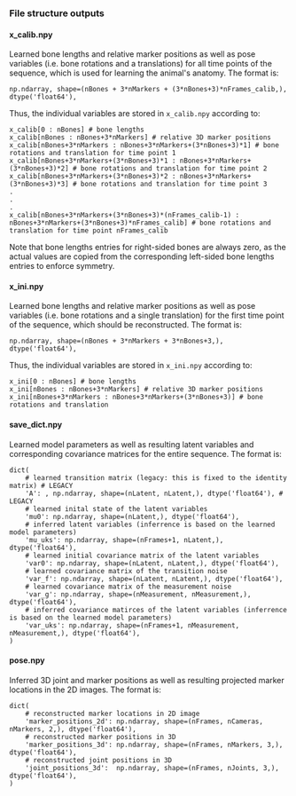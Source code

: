### File structure outputs

#### x_calib.npy

Learned bone lengths and relative marker positions as well as pose variables (i.e. bone rotations and a translations) for all time points of the sequence, which is used for learning the animal's anatomy. The format is:
```
np.ndarray, shape=(nBones + 3*nMarkers + (3*nBones+3)*nFrames_calib,), dtype('float64'),
```
Thus, the individual variables are stored in `x_calib.npy` according to:
```
x_calib[0 : nBones] # bone lengths
x_calib[nBones : nBones+3*nMarkers] # relative 3D marker positions
x_calib[nBones+3*nMarkers : nBones+3*nMarkers+(3*nBones+3)*1] # bone rotations and translation for time point 1
x_calib[nBones+3*nMarkers+(3*nBones+3)*1 : nBones+3*nMarkers+(3*nBones+3)*2] # bone rotations and translation for time point 2
x_calib[nBones+3*nMarkers+(3*nBones+3)*2 : nBones+3*nMarkers+(3*nBones+3)*3] # bone rotations and translation for time point 3
.
.
.
x_calib[nBones+3*nMarkers+(3*nBones+3)*(nFrames_calib-1) : nBones+3*nMarkers+(3*nBones+3)*nFrames_calib] # bone rotations and translation for time point nFrames_calib
```
Note that bone lengths entries for right-sided bones are always zero, as the actual values are copied from the corresponding left-sided bone lengths entries to enforce symmetry.

#### x_ini.npy

Learned bone lengths and relative marker positions as well as pose variables (i.e. bone rotations and a single translation) for the first time point of the sequence, which should be reconstructed. The format is:
```
np.ndarray, shape=(nBones + 3*nMarkers + 3*nBones+3,), dtype('float64'),
```
Thus, the individual variables are stored in `x_ini.npy` according to:
```
x_ini[0 : nBones] # bone lengths
x_ini[nBones : nBones+3*nMarkers] # relative 3D marker positions
x_ini[nBones+3*nMarkers : nBones+3*nMarkers+(3*nBones+3)] # bone rotations and translation
```

#### save_dict.npy

Learned model parameters as well as resulting latent variables and corresponding covariance matrices for the entire sequence. The format is:
```
dict(
    # learned transition matrix (legacy: this is fixed to the identity matrix) # LEGACY
    'A': , np.ndarray, shape=(nLatent, nLatent,), dtype('float64'), # LEGACY
    # learned inital state of the latent variables
    'mu0': np.ndarray, shape=(nLatent,), dtype('float64'),
    # inferred latent variables (inferrence is based on the learned model parameters)
    'mu_uks': np.ndarray, shape=(nFrames+1, nLatent,), dtype('float64'),
    # learned initial covariance matrix of the latent variables
    'var0': np.ndarray, shape=(nLatent, nLatent,), dtype('float64'),
    # learned covariance matrix of the transition noise
    'var_f': np.ndarray, shape=(nLatent, nLatent,), dtype('float64'),
    # learned covariance matrix of the measurement noise
    'var_g': np.ndarray, shape=(nMeasurement, nMeasurement,), dtype('float64'),
    # inferred covariance matirces of the latent variables (inferrence is based on the learned model parameters)
    'var_uks': np.ndarray, shape=(nFrames+1, nMeasurement, nMeasurement,), dtype('float64'),
)
```

#### pose.npy

Inferred 3D joint and marker positions as well as resulting projected marker locations in the 2D images. The format is:
```
dict(
    # reconstructed marker locations in 2D image
    'marker_positions_2d': np.ndarray, shape=(nFrames, nCameras, nMarkers, 2,), dtype('float64'),
    # reconstructed marker positions in 3D
    'marker_positions_3d': np.ndarray, shape=(nFrames, nMarkers, 3,), dtype('float64'),
    # reconstructed joint positions in 3D
    'joint_positions_3d':  np.ndarray, shape=(nFrames, nJoints, 3,), dtype('float64'),
)
```